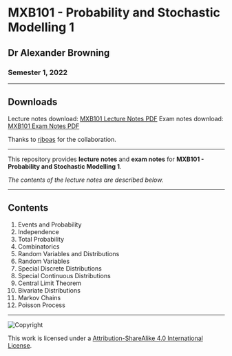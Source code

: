 # MXB101 - Probability and Stochastic Modelling 1

## Dr Alexander Browning

### Semester 1, 2022

---

## Downloads

Lecture notes download: [MXB101 Lecture Notes PDF](https://www.github.com/Tarang74/MXB101/raw/main/MXB101%20Lecture%20Notes.pdf)
Exam notes download: [MXB101 Exam Notes PDF](https://www.github.com/Tarang74/MXB101/raw/main/MXB101%20Exam%20Notes.pdf)

Thanks to [rjboas](https://github.com/rjboas) for the collaboration.

---

This repository provides **lecture notes** and **exam notes** for **MXB101 - Probability and Stochastic Modelling 1**.

*The contents of the lecture notes are described below.*

---

## Contents

1. Events and Probability
2. Independence
3. Total Probability
4. Combinatorics
5. Random Variables and Distributions
6. Random Variables
7. Special Discrete Distributions
8. Special Continuous Distributions
9. Central Limit Theorem
10. Bivariate Distributions
11. Markov Chains
12. Poisson Process

---

![Copyright](https://licensebuttons.net/l/by-nc-sa/4.0/88x31.png)

This work is licensed under a [Attribution-ShareAlike 4.0 International License](http://creativecommons.org/licenses/by-nc-sa/4.0/).

